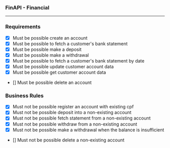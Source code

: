 ### FinAPI - Financial

----------------------------------------------------------------

  ### Requirements

  - [x] Must be possible create an account
  - [x] Must be possible to fetch a customer's bank statement
  - [x] Must be possible make a deposit
  - [x] Must be possible make a withdrawal
  - [x] Must be possible to fetch a customer's bank statement by date
  - [x] Must be possible update customer account data
  - [x] Must be possible get customer account data
  - [] Must be possible delete an account

  ### Business Rules

  - [x] Must not be possible register an account with existing cpf
  - [x] Must not be possible deposit into a non-existing account
  - [x] Must not be possible fetch statement from a non-existing account
  - [x] Must not be possible withdraw from a non-existing account
  - [x] Must not be possible make a withdrawal when the balance is insufficient
  - [] Must not be possible delete a non-existing account